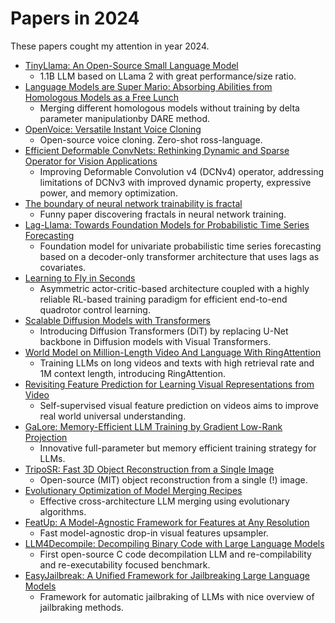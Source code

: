# Papers in 2024

These papers cought my attention in year 2024.

* [TinyLlama: An Open-Source Small Language Model](https://paperswithcode.com/paper/tinyllama-an-open-source-small-language-model)
  * 1.1B LLM based on LLama 2 with great performance/size ratio.
* [Language Models are Super Mario: Absorbing Abilities from Homologous Models as a Free Lunch](https://paperswithcode.com/paper/language-models-are-super-mario-absorbing)
  * Merging different homologous models without training by delta parameter manipulationby DARE method.
* [OpenVoice: Versatile Instant Voice Cloning](https://paperswithcode.com/paper/openvoice-versatile-instant-voice-cloning)
  * Open-source voice cloning. Zero-shot ross-language.
* [Efficient Deformable ConvNets: Rethinking Dynamic and Sparse Operator for Vision Applications]()
  * Improving Deformable Convolution v4 (DCNv4) operator, addressing limitations of DCNv3 with improved dynamic property, expressive power, and memory optimization.
* [The boundary of neural network trainability is fractal](https://arxiv.org/abs/2402.06184v1)
  * Funny paper discovering fractals in neural network training.
* [Lag-Llama: Towards Foundation Models for Probabilistic Time Series Forecasting](https://paperswithcode.com/paper/lag-llama-towards-foundation-models-for-time)
  * Foundation model for univariate probabilistic time series forecasting based on a decoder-only transformer architecture that uses lags as covariates.
* [Learning to Fly in Seconds](https://paperswithcode.com/paper/learning-to-fly-in-seconds)
  * Asymmetric actor-critic-based architecture coupled with a highly reliable RL-based training paradigm for efficient end-to-end quadrotor control learning.
* [Scalable Diffusion Models with Transformers](https://paperswithcode.com/paper/scalable-diffusion-models-with-transformers)
  * Introducing Diffusion Transformers (DiT) by replacing U-Net backbone in Diffusion models with Visual Transformers.
* [World Model on Million-Length Video And Language With RingAttention](https://paperswithcode.com/paper/world-model-on-million-length-video-and)
  * Training LLMs on long videos and texts with high retrieval rate and 1M context length, introducing RingAttention.
* [Revisiting Feature Prediction for Learning Visual Representations from Video](https://paperswithcode.com/paper/revisiting-feature-prediction-for-learning)
  * Self-supervised visual feature prediction on videos aims to improve real world universal understanding.
* [GaLore: Memory-Efficient LLM Training by Gradient Low-Rank Projection](https://arxiv.org/pdf/2403.03507v1.pdf)
  * Innovative full-parameter but memory efficient training strategy for LLMs.
* [TripoSR: Fast 3D Object Reconstruction from a Single Image](https://arxiv.org/abs/2403.02151)
  * Open-source (MIT) object reconstruction from a single (!) image.
* [Evolutionary Optimization of Model Merging Recipes](https://paperswithcode.com/paper/evolutionary-optimization-of-model-merging)
  * Effective cross-architecture LLM merging using evolutionary algorithms.
* [FeatUp: A Model-Agnostic Framework for Features at Any Resolution](https://paperswithcode.com/paper/featup-a-model-agnostic-framework-for)
  * Fast model-agnostic drop-in visual features upsampler.
* [LLM4Decompile: Decompiling Binary Code with Large Language Models](https://paperswithcode.com/paper/llm4decompile-decompiling-binary-code-with)
  * First open-source C code decompilation LLM and re-compilability and re-executability focused benchmark.
* [EasyJailbreak: A Unified Framework for Jailbreaking Large Language Models](https://paperswithcode.com/paper/easyjailbreak-a-unified-framework-for)
  * Framework for automatic jailbraking of LLMs with nice overview of jailbraking methods.
